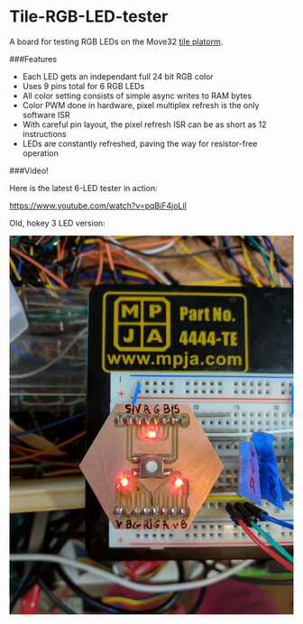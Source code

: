 # Tile-RGB-LED-tester
A board for testing RGB LEDs on the Move32 [tile platorm](https://www.media.mit.edu/projects/automatiles/overview/).

###Features
* Each LED gets an independant full 24 bit RGB color
* Uses 9 pins total for 6 RGB LEDs
* All color setting consists of simple async writes to RAM bytes
* Color PWM done in hardware, pixel multiplex refresh is the only software ISR
* With careful pin layout, the pixel refresh ISR can be as short as 12 instructions
* LEDs are constantly refreshed, paving the way for resistor-free operation

###Video!

Here is the latest 6-LED tester in action:

https://www.youtube.com/watch?v=pqBiF4joLiI


Old, hokey 3 LED version:

![alt text](2017-02-06%2015.04.12.jpg)


